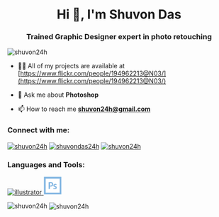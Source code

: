 <h1 align="center">Hi 👋, I'm Shuvon Das</h1>
<h3 align="center">Trained Graphic Designer expert in photo retouching</h3>

<p align="left"> <img src="https://komarev.com/ghpvc/?username=shuvon24h&label=Profile%20views&color=0e75b6&style=flat" alt="shuvon24h" /> </p>

- 👨‍💻 All of my projects are available at [https://www.flickr.com/people/194962213@N03/](https://www.flickr.com/people/194962213@N03/)

- 💬 Ask me about **Photoshop**

- 📫 How to reach me **shuvon24h@gmail.com**

<h3 align="left">Connect with me:</h3>
<p align="left">
<a href="https://linkedin.com/in/shuvon24h" target="blank"><img align="center" src="https://raw.githubusercontent.com/rahuldkjain/github-profile-readme-generator/master/src/images/icons/Social/linked-in-alt.svg" alt="shuvon24h" height="30" width="40" /></a>
<a href="https://fb.com/shuvondas24h" target="blank"><img align="center" src="https://raw.githubusercontent.com/rahuldkjain/github-profile-readme-generator/master/src/images/icons/Social/facebook.svg" alt="shuvondas24h" height="30" width="40" /></a>
<a href="https://dribbble.com/shuvon24h" target="blank"><img align="center" src="https://raw.githubusercontent.com/rahuldkjain/github-profile-readme-generator/master/src/images/icons/Social/dribbble.svg" alt="shuvon24h" height="30" width="40" /></a>
</p>

<h3 align="left">Languages and Tools:</h3>
<p align="left"> <a href="https://www.adobe.com/in/products/illustrator.html" target="_blank" rel="noreferrer"> <img src="https://www.vectorlogo.zone/logos/adobe_illustrator/adobe_illustrator-icon.svg" alt="illustrator" width="40" height="40"/> </a> <a href="https://www.photoshop.com/en" target="_blank" rel="noreferrer"> <img src="https://raw.githubusercontent.com/devicons/devicon/master/icons/photoshop/photoshop-line.svg" alt="photoshop" width="40" height="40"/> </a> </p>

<p><img align="left" src="https://github-readme-stats.vercel.app/api/top-langs?username=shuvon24h&show_icons=true&locale=en&layout=compact" alt="shuvon24h" /></p>

<p>&nbsp;<img align="center" src="https://github-readme-stats.vercel.app/api?username=shuvon24h&show_icons=true&locale=en" alt="shuvon24h" /></p>
